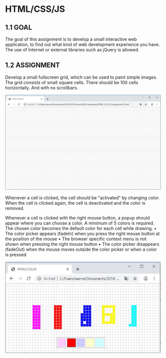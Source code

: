 # HTML/CSS/JS
## 1.1 GOAL
The goal of this assignment is to develop a small interactive web application, to find out what kind of web
development experience you have. The use of Internet or external libraries such as jQuery is allowed.

## 1.2 ASSIGNMENT
Develop a small fullscreen grid, which can be used to paint simple images. The grid consists of small square cells.
There should be 100 cells horizontally. And with no scrollbars.

![Screenshot](grid.JPG)

Whenever a cell is clicked, the cell should be "activated" by changing color.
When the cell is clicked again, the cell is deactivated and the color is removed.

Whenever a cell is clicked with the right mouse button, a popup should appear where you can choose a
color. A minimum of 5 colors is required. The chosen color becomes the default color for each cell while
drawing.
• The color picker appears (fadeIn) when you press the right mouse button at the position of the
mouse
• The browser specific context menu is not shown when pressing the right mouse button
• The color picker disappears (fadeOut) when the mouse moves outside the color picker or when a
color is pressed

![Screenshot](grid2.JPG)
